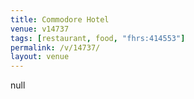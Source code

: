```yaml
---
title: Commodore Hotel
venue: v14737
tags: [restaurant, food, "fhrs:414553"]
permalink: /v/14737/
layout: venue
---
```

null